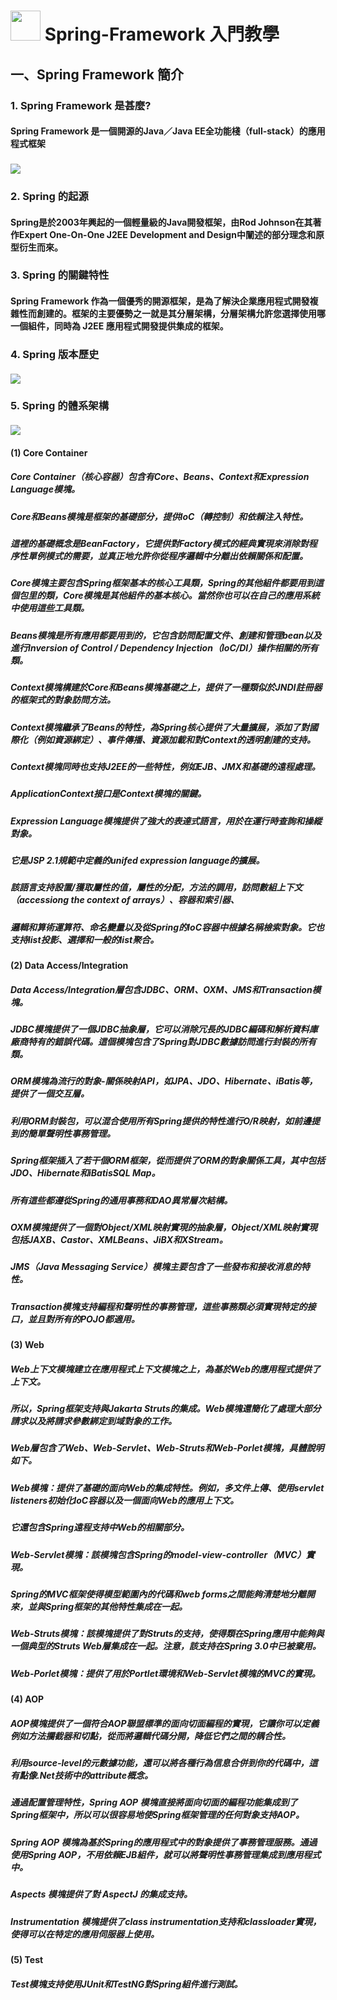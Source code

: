 # <img src="images/spring-logo.png" width="48" height="48"> Spring-Framework 入門教學
## 一、Spring Framework 簡介
### 1. Spring Framework 是甚麼?
#### Spring Framework 是一個開源的Java／Java EE全功能棧（full-stack）的應用程式框架
### <img src="../images/ecosys.png">
### 2. Spring 的起源
#### Spring是於2003年興起的一個輕量級的Java開發框架，由Rod Johnson在其著作Expert One-On-One J2EE Development and Design中闡述的部分理念和原型衍生而來。

### 3. Spring 的關鍵特性
#### Spring Framework 作為一個優秀的開源框架，是為了解決企業應用程式開發複雜性而創建的。框架的主要優勢之一就是其分層架構，分層架構允許您選擇使用哪一個組件，同時為 J2EE 應用程式開發提供集成的框架。

### 4. Spring 版本歷史
#### <img src="../images/spring-ejb-timeline.png">

### 5. Spring 的體系架構
#### <img src="../images/structure.png">

#### (1) Core Container
##### Core Container（核心容器）包含有Core、Beans、Context和Expression Language模塊。
##### Core和Beans模塊是框架的基礎部分，提供IoC（轉控制）和依賴注入特性。
##### 這裡的基礎概念是BeanFactory，它提供對Factory模式的經典實現來消除對程序性單例模式的需要，並真正地允許你從程序邏輯中分離出依賴關係和配置。
##### Core模塊主要包含Spring框架基本的核心工具類，Spring的其他組件都要用到這個包里的類，Core模塊是其他組件的基本核心。當然你也可以在自己的應用系統中使用這些工具類。
##### Beans模塊是所有應用都要用到的，它包含訪問配置文件、創建和管理bean以及進行Inversion of Control / Dependency Injection（IoC/DI）操作相關的所有類。
##### Context模塊構建於Core和Beans模塊基礎之上，提供了一種類似於JNDI註冊器的框架式的對象訪問方法。
##### Context模塊繼承了Beans的特性，為Spring核心提供了大量擴展，添加了對國際化（例如資源綁定）、事件傳播、資源加載和對Context的透明創建的支持。
##### Context模塊同時也支持J2EE的一些特性，例如EJB、JMX和基礎的遠程處理。
##### ApplicationContext接口是Context模塊的關鍵。
##### Expression Language模塊提供了強大的表達式語言，用於在運行時查詢和操縱對象。
##### 它是JSP 2.1規範中定義的unifed expression language的擴展。
##### 該語言支持設置/獲取屬性的值，屬性的分配，方法的調用，訪問數組上下文（accessiong the context of arrays）、容器和索引器、
##### 邏輯和算術運算符、命名變量以及從Spring的IoC容器中根據名稱檢索對象。它也支持list投影、選擇和一般的list聚合。

#### (2) Data Access/Integration
##### Data Access/Integration層包含JDBC、ORM、OXM、JMS和Transaction模塊。
##### JDBC模塊提供了一個JDBC抽象層，它可以消除冗長的JDBC編碼和解析資料庫廠商特有的錯誤代碼。這個模塊包含了Spring對JDBC數據訪問進行封裝的所有類。
##### ORM模塊為流行的對象-關係映射API，如JPA、JDO、Hibernate、iBatis等，提供了一個交互層。
##### 利用ORM封裝包，可以混合使用所有Spring提供的特性進行O/R映射，如前邊提到的簡單聲明性事務管理。
##### Spring框架插入了若干個ORM框架，從而提供了ORM的對象關係工具，其中包括JDO、Hibernate和iBatisSQL Map。
##### 所有這些都遵從Spring的通用事務和DAO異常層次結構。
##### OXM模塊提供了一個對Object/XML映射實現的抽象層，Object/XML映射實現包括JAXB、Castor、XMLBeans、JiBX和XStream。
##### JMS（Java Messaging Service）模塊主要包含了一些發布和接收消息的特性。
##### Transaction模塊支持編程和聲明性的事務管理，這些事務類必須實現特定的接口，並且對所有的POJO都適用。

#### (3) Web
##### Web上下文模塊建立在應用程式上下文模塊之上，為基於Web的應用程式提供了上下文。
##### 所以，Spring框架支持與Jakarta Struts的集成。Web模塊還簡化了處理大部分請求以及將請求參數綁定到域對象的工作。
##### Web層包含了Web、Web-Servlet、Web-Struts和Web-Porlet模塊，具體說明如下。
##### Web模塊：提供了基礎的面向Web的集成特性。例如，多文件上傳、使用servlet listeners初始化IoC容器以及一個面向Web的應用上下文。
##### 它還包含Spring遠程支持中Web的相關部分。
##### Web-Servlet模塊：該模塊包含Spring的model-view-controller（MVC）實現。
##### Spring的MVC框架使得模型範圍內的代碼和web forms之間能夠清楚地分離開來，並與Spring框架的其他特性集成在一起。
##### Web-Struts模塊：該模塊提供了對Struts的支持，使得類在Spring應用中能夠與一個典型的Struts Web層集成在一起。注意，該支持在Spring 3.0中已被棄用。
##### Web-Porlet模塊：提供了用於Portlet環境和Web-Servlet模塊的MVC的實現。

#### (4) AOP
##### AOP模塊提供了一個符合AOP聯盟標準的面向切面編程的實現，它讓你可以定義例如方法攔截器和切點，從而將邏輯代碼分開，降低它們之間的耦合性。
##### 利用source-level的元數據功能，還可以將各種行為信息合併到你的代碼中，這有點像.Net技術中的attribute概念。
##### 通過配置管理特性，Spring AOP 模塊直接將面向切面的編程功能集成到了Spring框架中，所以可以很容易地使Spring框架管理的任何對象支持AOP。
##### Spring AOP 模塊為基於Spring的應用程式中的對象提供了事務管理服務。通過使用Spring AOP，不用依賴EJB組件，就可以將聲明性事務管理集成到應用程式中。
##### Aspects 模塊提供了對 AspectJ 的集成支持。
##### Instrumentation 模塊提供了class instrumentation支持和classloader實現，使得可以在特定的應用伺服器上使用。

#### (5) Test
##### Test模塊支持使用JUnit和TestNG對Spring組件進行測試。


